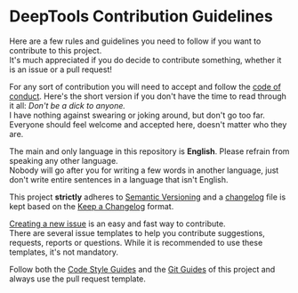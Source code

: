 # DeepTools Contribution Guidelines #

Here are a few rules and guidelines you need to follow if you want to contribute
 to this project.  
It's much appreciated if you do decide to contribute something, whether it is
 an issue or a pull request!

For any sort of contribution you will need to accept and follow the
 [code of conduct](./CODE_OF_CONDUCT.md). Here's the short version if you don't
 have the time to read through it all: *Don't be a dick to anyone.*  
I have nothing against swearing or joking around, but don't go too far.  
Everyone should feel welcome and accepted here, doesn't matter who they are.

The main and only language in this repository is **English**. Please refrain
 from speaking any other language.  
Nobody will go after you for writing a few words in another language, just don't
 write entire sentences in a language that isn't English.

This project **strictly** adheres to [Semantic Versioning] and a
 [changelog](./CHANGELOG.md) file is kept based on the [Keep a Changelog] format.

[Creating a new issue] is an easy and fast way to contribute.  
There are several issue templates to help you contribute suggestions, requests,
 reports or questions. While it is recommended to use these templates, it's not
 mandatory.

Follow both the [Code Style Guides] and the [Git Guides] of this project and
 always use the pull request template.

[Semantic Versioning]: https://semver.org/spec/v2.0.0.html "Semantic Versioning v2.0.0"
[Keep a Changelog]: https://keepachangelog.com/en/1.0.0/ "Keep a Changelog v1.0.0"
[Creating a new issue]: https://github.com/mfederczuk/deeptools/issues/new/choose "Create new Issue"
[Code Style Guides]: https://mfederczuk.github.io/code-guides "Code Style Guides"
[Git Guides]: https://mfederczuk.github.io/git-guides "Git Guides"
